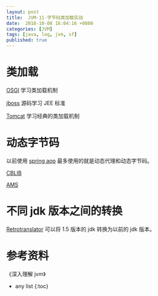 ```yaml
---
layout: post
title:  JVM-11-字节码类加载实战
date:  2018-10-08 16:04:16 +0800
categories: [JVM]
tags: [java, log, jvm, sf]
published: true
---
```


# 类加载

[OSGI](https://houbb.github.io/2018/12/25/osgi) 学习类加载机制

[jboss](https://houbb.github.io/2018/12/20/jboss) 源码学习 JEE 标准

[Tomcat](https://houbb.github.io/2018/09/05/container-tomcat) 学习经典的类加载机制

# 动态字节码

以前使用 [spring aop](https://houbb.github.io/2018/07/02/annotation-05-spring-aop) 最多使用的就是动态代理和动态字节码。

[CBLIB](https://houbb.github.io/2018/07/23/cglib)

[AMS](https://houbb.github.io/2018/07/20/asm)

# 不同 jdk 版本之间的转换

[Retrotranslator](https://houbb.github.io/2018/12/25/retrotranslator) 可以将 1.5 版本的 jdk 转换为以前的 jdk 版本。

# 参考资料

《深入理解 jvm》

* any list
{:toc}